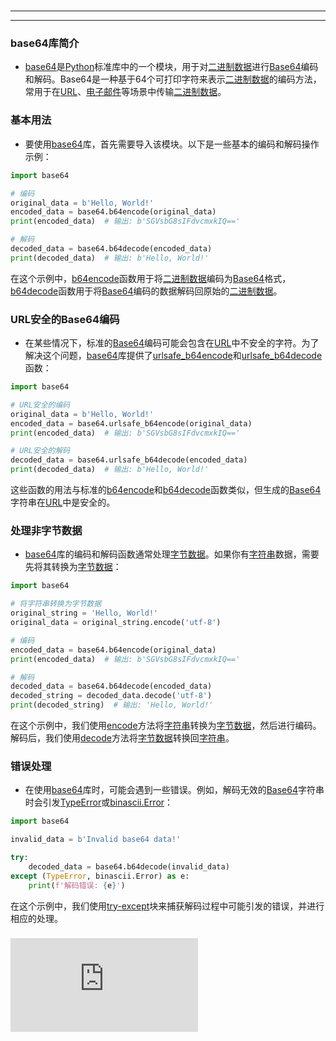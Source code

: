 # 
___
___

### base64库简介
- [base64](key_***base64***)是[Python](key_***Python***)标准库中的一个模块，用于对[二进制数据](key_***二进制数据***)进行[Base64](key_***Base64***)编码和解码。Base64是一种基于64个可打印字符来表示[二进制数据](key_***二进制数据***)的编码方法，常用于在[URL](key_***URL***)、[电子邮件](key_***电子邮件***)等场景中传输[二进制数据](key_***二进制数据***)。
###  
### 基本用法
- 要使用[base64](key_***base64***)库，首先需要导入该模块。以下是一些基本的编码和解码操作示例：

```python
import base64

# 编码
original_data = b'Hello, World!'
encoded_data = base64.b64encode(original_data)
print(encoded_data)  # 输出: b'SGVsbG8sIFdvcmxkIQ=='

# 解码
decoded_data = base64.b64decode(encoded_data)
print(decoded_data)  # 输出: b'Hello, World!'
```

在这个示例中，[b64encode](key_***b64encode***)函数用于将[二进制数据](key_***二进制数据***)编码为[Base64](key_***Base64***)格式，[b64decode](key_***b64decode***)函数用于将[Base64](key_***Base64***)编码的数据解码回原始的[二进制数据](key_***二进制数据***)。
###  
### URL安全的Base64编码
- 在某些情况下，标准的[Base64](key_***Base64***)编码可能会包含在[URL](key_***URL***)中不安全的字符。为了解决这个问题，[base64](key_***base64***)库提供了[urlsafe_b64encode](key_***urlsafe_b64encode***)和[urlsafe_b64decode](key_***urlsafe_b64decode***)函数：

```python
import base64

# URL安全的编码
original_data = b'Hello, World!'
encoded_data = base64.urlsafe_b64encode(original_data)
print(encoded_data)  # 输出: b'SGVsbG8sIFdvcmxkIQ=='

# URL安全的解码
decoded_data = base64.urlsafe_b64decode(encoded_data)
print(decoded_data)  # 输出: b'Hello, World!'
```

这些函数的用法与标准的[b64encode](key_***b64encode***)和[b64decode](key_***b64decode***)函数类似，但生成的[Base64](key_***Base64***)字符串在[URL](key_***URL***)中是安全的。
###  
### 处理非字节数据
- [base64](key_***base64***)库的编码和解码函数通常处理[字节数据](key_***字节数据***)。如果你有[字符串](key_***字符串***)数据，需要先将其转换为[字节数据](key_***字节数据***)：

```python
import base64

# 将字符串转换为字节数据
original_string = 'Hello, World!'
original_data = original_string.encode('utf-8')

# 编码
encoded_data = base64.b64encode(original_data)
print(encoded_data)  # 输出: b'SGVsbG8sIFdvcmxkIQ=='

# 解码
decoded_data = base64.b64decode(encoded_data)
decoded_string = decoded_data.decode('utf-8')
print(decoded_string)  # 输出: 'Hello, World!'
```

在这个示例中，我们使用[encode](key_***encode***)方法将[字符串](key_***字符串***)转换为[字节数据](key_***字节数据***)，然后进行编码。解码后，我们使用[decode](key_***decode***)方法将[字节数据](key_***字节数据***)转换回[字符串](key_***字符串***)。
###  
### 错误处理
- 在使用[base64](key_***base64***)库时，可能会遇到一些错误。例如，解码无效的[Base64](key_***Base64***)字符串时会引发[TypeError](key_***TypeError***)或[binascii.Error](key_***binascii.Error***)：

```python
import base64

invalid_data = b'Invalid base64 data!'

try:
    decoded_data = base64.b64decode(invalid_data)
except (TypeError, binascii.Error) as e:
    print(f'解码错误: {e}')
```

在这个示例中，我们使用[try-except](key_***try-except***)块来捕获解码过程中可能引发的错误，并进行相应的处理。
### 
![tupa](https://cdn.jsdelivr.net/gh/bwicarus/markdown_note/20240801182500.md)
